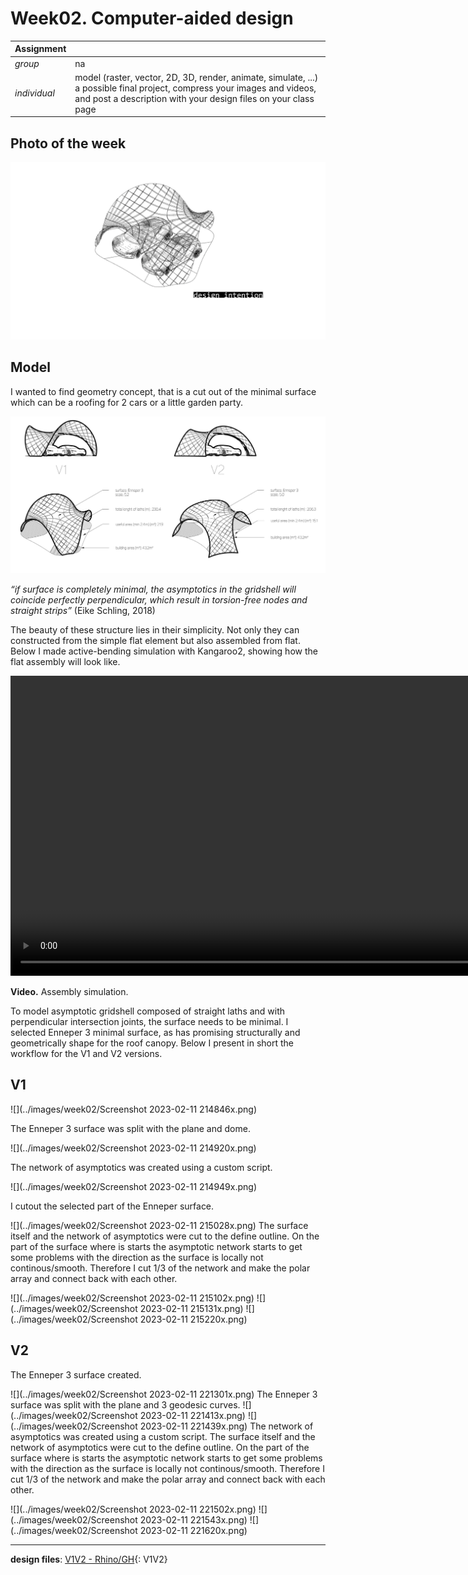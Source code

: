 # **Week02.** Computer-aided design

|Assignment    |                          |
| ----------- | ------------------------------------ |
| *group*       |  na
| *individual*      | model (raster, vector, 2D, 3D, render, animate, simulate, ...) a possible final project, compress your images and videos, and post a description with your design files on your class page |

## Photo of the week
![](../images/week02/photo-of-the-week2.png)

## Model
I wanted to find geometry concept, that is a cut out of the minimal surface which can be a roofing for 2 cars or a little garden party.

![](../images/week02/V1V2-drawingsx.jpg)

*“if surface is completely minimal, the asymptotics in the gridshell will coincide perfectly perpendicular, which result in torsion-free nodes and straight strips”* (Eike Schling, 2018)

The beauty of these structure lies in their simplicity. Not only they can constructed from the simple flat element but also assembled from flat. Below I made active-bending simulation with Kangaroo2, showing how the flat assembly will look like.

<video width="960"  controls>
  <source src="../../files/week02/SimulationTD500.mp4" type="video/mp4">
</video>

**Video.** Assembly simulation.


To model asymptotic gridshell composed of straight laths and with perpendicular intersection joints, the surface needs to be minimal. I selected Enneper 3 minimal surface, as has promising structurally and geometrically shape for the roof canopy. Below I present in short the workflow for the V1 and V2 versions.

## V1

![](../images/week02/Screenshot 2023-02-11 214846x.png)

The Enneper 3  surface was split with the plane and dome.

![](../images/week02/Screenshot 2023-02-11 214920x.png)

The network of asymptotics was created using a custom script.

![](../images/week02/Screenshot 2023-02-11 214949x.png)

I cutout the selected part of the Enneper surface.

![](../images/week02/Screenshot 2023-02-11 215028x.png)
The surface itself and the network of asymptotics were cut to the define outline. On the part of the surface where is starts the asymptotic network starts to get some problems with the direction as the surface is locally not continous/smooth. Therefore I cut 1/3 of the network and make the polar array and connect back with each other.

![](../images/week02/Screenshot 2023-02-11 215102x.png)
![](../images/week02/Screenshot 2023-02-11 215131x.png)
![](../images/week02/Screenshot 2023-02-11 215220x.png)

## V2
The Enneper 3 surface created.

![](../images/week02/Screenshot 2023-02-11 221301x.png)
The Enneper 3 surface was split with the plane and 3 geodesic curves.
![](../images/week02/Screenshot 2023-02-11 221413x.png)
![](../images/week02/Screenshot 2023-02-11 221439x.png)
The network of asymptotics was created using a custom script. The surface itself and the network of asymptotics were cut to the define outline. On the part of the surface where is starts the asymptotic network starts to get some problems with the direction as the surface is locally not continous/smooth. Therefore I cut 1/3 of the network and make the polar array and connect back with each other.

![](../images/week02/Screenshot 2023-02-11 221502x.png)
![](../images/week02/Screenshot 2023-02-11 221543x.png)
![](../images/week02/Screenshot 2023-02-11 221620x.png)
__________________________________________
**design files**: [V1V2 - Rhino/GH](../files/week02/V1V2.zip){: V1V2}
